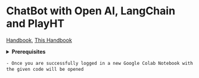 # ChatBot with Open AI, LangChain and PlayHT

[Handbook](https://inky-ironclad-8d2.notion.site/Generative-AI-Workshop-bfb0123ccf6945ebbfa5bf3328917423), [This Handbook](https://inky-ironclad-8d2.notion.site/ChatBot-with-Open-AI-LangChain-and-PlayHT-b518566d30194da093bd1b21f82085a4)

<details>
<summary><b>Prerequisites</b></summary>

- **Existing Open AI Account**

    - Check whether you have a limit to using the OpenAI API

    - The below screenshot indicated it is expired by June 1. So, you need to create a new account for free credits or purchase premium plan.

        ![Free trail expired](./images/free-trail-expired.png)

- **Creating OpenAI Account with New Mail or Mobile Number**

    - Open <a href="https://openai.com/" target="_blank">https://openai.com</a>

    - Click on `Sign Up` button

    - Choose your preffered `Sign Up` method

    - After logged in click <a href="https://platform.openai.com/apps" target="_blank">here</a> to see below options

        ![OpenAI Options](./images/open-ai-options.png)

- **Create a HuggingFace Account**

    - Open <a href="https://huggingface.co/" target="_blank">https://huggingface.co/</a>

    - Click on `Sign Up` button

    - Enter your details and Click on `Sign Up`

    - Verify your email address

- **Create a New Space in HuggingFace Account**

    - Click on `Profile` icon top right corner

        ![HuggingFace Profile Icon](./images/hugging-face-profile-icon.png)

    - Click on `New Space`

        ![HuggingFace New Space](./images/hugging-face-new-space.png)

    - Enter details of your new space

        ![HuggingFace New Space Details](./images/hugging-face-new-space-details.png)

- **Create PlayHT Account**

    - Open <a href="https://play.ht/" target="_blank">https://play.ht/</a>

    - Click on `Log in`

    - Since you don't have an account, go to <a href="https://play.ht/signup/" target="_blank">https://play.ht/signup/</a>

    - Choose your preferred `Sign Up` method

    - Account will be created and you will be redirected to your dashboard

- **Clone your Voice to PlayHT**

    - Before cloning, get ready with a 45 second clean audio of your voice

    - Open <a href="https://play.ht/studio/voice-cloning/" target="_blank">https://play.ht/studio/voice-cloning/</a>

    - Click on `+ Create a New Clone`

    - Click on `Instant`

    - Enter Voice Name and Upload the File

    - Click on `Create`

    - Your voice will be cloned

- **Open the below provided Colab link**

    <a href="https://colab.research.google.com/drive/1LS-w4UuAWRQfX_zM1WHXdCfofleI91g0?usp=sharing" target="_blank"><img src="https://colab.research.google.com/assets/colab-badge.svg" alt="Open In Colab"/></a>

- **Copying Code to your Google Drive**

    - On the top left corner of Google Colab Notebook you can find `File`, click on it

        ![Google Colab File](./images/google-colab-file-section.png)

    - Click on `Save a copy in Drive`

        ![Google Colab Save a copy in Drive](./images/google-colab-save-a-copy-in-drive.png)

    - If you are not logged in to your Google Account, please log into it

    - Once you are successfully logged in a new Google Colab Notebook with the given code will be opened
</details>

    - Once you are successfully logged in a new Google Colab Notebook with the given code will be opened
</details>